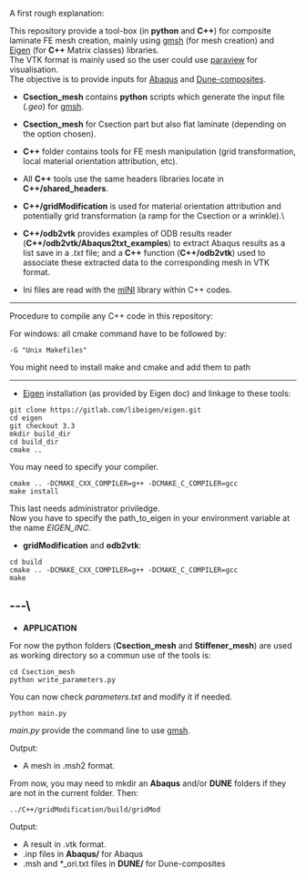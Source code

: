 A first rough explanation:

This repository provide a tool-box (in **python** and **C++**) for composite laminate FE mesh creation, mainly using [gmsh](https://gmsh.info/) (for mesh creation) and [Eigen](https://Eigen.tuxfamily.org/index.php?title=Main_Page) (for **C++** Matrix classes) libraries.\
The VTK format is mainly used so the user could use [paraview](https://www.paraview.org/) for visualisation.\
The objective is to provide inputs for [Abaqus](https://www.technia.co.uk/software/simulia/abaqus/) and [Dune-composites](https://gitlab.dune-project.org/anne.reinarz/dune-composites).

* **Csection_mesh** contains **python** scripts which generate the input file (*.geo*) for [gmsh](https://gmsh.info/).

* **Csection_mesh** for Csection part but also flat laminate (depending on the option chosen).

* **C++** folder contains tools for FE mesh manipulation (grid transformation, local material orientation attribution, etc).

* All **C++** tools use the same headers libraries locate in **C++/shared_headers**.
* **C++/gridModification** is used for material orientation attribution and potentially grid transformation (a ramp for the Csection or a wrinkle).\
* **C++/odb2vtk** provides examples of ODB results reader (**C++/odb2vtk/Abaqus2txt_examples**) to extract Abaqus results as a list save in a *.txt* file; and a **C++** function (**C++/odb2vtk**) used to associate these extracted data to the corresponding mesh in VTK format.


* Ini files are read with the [mINI](https://github.com/metayeti/mINI) library within C++ codes.

---

Procedure to compile any C++ code in this repository:

For windows:
all cmake command have to be followed by:
```
-G "Unix Makefiles"
```
You might need to install make and cmake and add them to path

---

* [Eigen](https://eigen.tuxfamily.org/index.php?title=Main_Page) installation (as provided by Eigen doc) and linkage to these tools:

```
git clone https://gitlab.com/libeigen/eigen.git
cd eigen
git checkout 3.3
mkdir build_dir
cd build_dir
cmake ..
```
You may need to specify your compiler.
```
cmake .. -DCMAKE_CXX_COMPILER=g++ -DCMAKE_C_COMPILER=gcc
make install
```
This last needs administrator priviledge.\
Now you have to specify the path_to_eigen in your environment variable at the name *EIGEN_INC*.

* **gridModification** and **odb2vtk**:
```
cd build
cmake .. -DCMAKE_CXX_COMPILER=g++ -DCMAKE_C_COMPILER=gcc
make
```

---\
---
* **APPLICATION**

For now the python folders (**Csection_mesh** and **Stiffener_mesh**) are used as working directory so a commun use of the tools is:
```
cd Csection_mesh
python write_parameters.py
```
You can now check *parameters.txt* and modify it if needed.
```
python main.py
```
*main.py* provide the command line to use [gmsh](https://gmsh.info/).

Output: 
* A mesh in .msh2 format.

From now, you may need to mkdir an **Abaqus** and/or **DUNE** folders if they are not in the current folder. Then:
```
../C++/gridModification/build/gridMod
```
Output:
* A result in .vtk format.
* .inp files in **Abaqus/** for Abaqus
* .msh and *_ori.txt files in **DUNE/** for Dune-composites
